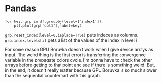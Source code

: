 


# Pandas

```
for key, grp in df.groupby(level=['index1']):
    plt.plot(grp['col1'],label=key)
```
`grp.reset_index(level=0,inplace=True)` puts indeces as columns.
`grp.index.levels[i]` gets a list of the values of the index in level _i_




For some reason GPU Boruvka doesn't work when I give device arrays as input. The weird thing is the first error is transferring the convergence variable in the propagate colors cycle. I'm gonna have to check the other arrays before getting to that point and see if there is something weird. But, in the end, it doesn't really matter because GPU Boruvka is so much slower than the sequential counterpart with this graph.